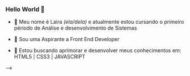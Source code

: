 ### Hello World 👋

- 🌈 Meu nome é Laira <em> (ela/dela) </em> e atualmente estou cursando o primeiro périodo de Análise e desenvolvimento de Sistemas

- 🚀 Sou uma Aspirante a Front End Developer 

- 🌱 Estou buscando aprimorar e desenvolver meus conhecimentos em: HTML5 | CSS3 | JAVASCRIPT

-->
